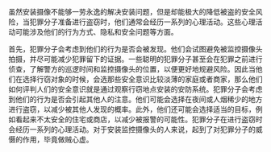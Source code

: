 虽然安装摄像不能够一劳永逸的解决安装问题，但是却能极大的降低被盗的安全风险，当犯罪分子准备进行盗窃时，他们通常会经历一系列的心理活动。这些心理活动可能涉及他们的行为方式、隐私和安全问题等方面。

首先，犯罪分子会考虑到他们的行为是否会被发现。他们会试图避免被监控摄像头拍摄，并尽可能减少犯罪留下的证据。一些聪明的犯罪分子甚至会在犯罪之前进行侦查，了解警方的巡逻时间和监控摄像头的位置，以便更好地规避风险。因此当他们在选择行窃对象的时候，会选那些安全意识比较淡薄的家庭或者商家，那么他们如何评判人们的安全意识就是通过观察行窃地点安装的安防系统。犯罪分子会考虑到他们的行为是否会引起其他人的注意。他们可能会选择在夜间或人烟稀少的地方进行盗窃，以减少被其他人发现的概率。此外，他们还可能会选择适当的目标，例如看起来不太安全的住宅或商店，以减少被报警的可能性。犯罪分子在进行盗窃时会经历一系列的心理活动。对于安装监控摄像头的人来说，起到了对犯罪分子的威慑的作用，毕竟做贼心虚。
